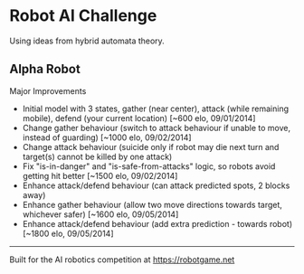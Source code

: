 Robot AI Challenge
==================
Using ideas from hybrid automata theory.

Alpha Robot
-----------
Major Improvements

- Initial model with 3 states, gather (near center), attack (while remaining mobile), defend (your current location) [~600 elo, 09/01/2014]
- Change gather behaviour (switch to attack behaviour if unable to move, instead of guarding) [~1000 elo, 09/02/2014]
- Change attack behaviour (suicide only if robot may die next turn and target(s) cannot be killed by one attack)
- Fix "is-in-danger" and "is-safe-from-attacks" logic, so robots avoid getting hit better [~1500 elo, 09/02/2014]
- Enhance attack/defend behaviour (can attack predicted spots, 2 blocks away)
- Enhance gather behaviour (allow two move directions towards target, whichever safer) [~1600 elo, 09/05/2014]
- Enhance attack/defend behaviour (add extra prediction - towards robot) [~1800 elo, 09/05/2014]

-----------
Built for the AI robotics competition at https://robotgame.net
